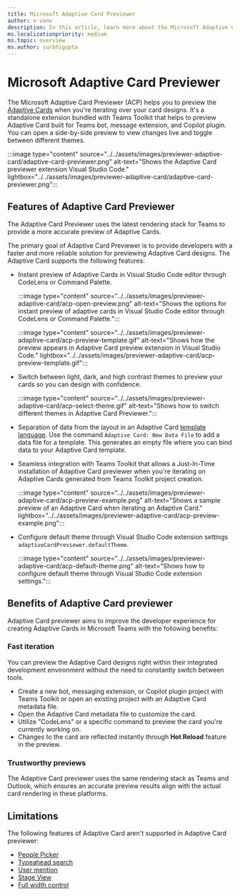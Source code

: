 ```yaml
---
title: Microsoft Adaptive Card Previewer
author: v-vanv
description: In this article, learn more about the Microsoft Adaptive Card previewer.
ms.localizationpriority: medium
ms.topic: overview
ms.author: surbhigupta
---
```


# Microsoft Adaptive Card Previewer

The Microsoft Adaptive Card Previewer (ACP) helps you to preview the [Adaptive Cards](../../task-modules-and-cards/cards/design-effective-cards.md) when you're iterating over your card designs. It's a standalone extension bundled with Teams Toolkit that helps to preview Adaptive Card built for Teams bot, message extension, and Copilot plugin. You can open a side-by-side preview to view changes live and toggle between different themes.

:::image type="content" source="../../assets/images/previewer-adaptive-card/adaptive-card-previewer.png" alt-text="Shows the Adaptive Card previewer extension Visual Studio Code." lightbox="../../assets/images/previewer-adaptive-card/adaptive-card-previewer.png":::

## Features of Adaptive Card Previewer

The Adaptive Card Previewer uses the latest rendering stack for Teams to provide a more accurate preview of Adaptive Cards.

The primary goal of Adaptive Card Previewer is to provide developers with a faster and more reliable solution for previewing Adaptive Card designs. The Adaptive Card supports the following features:

* Instant preview of Adaptive Cards in Visual Studio Code editor through CodeLens or Command Palette.

  :::image type="content" source="../../assets/images/previewer-adaptive-card/acp-open-preview.png" alt-text="Shows the options for instant preview of adaptive cards in Visual Studio Code editor through CodeLens or Command Palette.":::

  :::image type="content" source="../../assets/images/previewer-adaptive-card/acp-preview-template.gif" alt-text="Shows how the preview appears in Adaptive Card preview extension in Visual Studio Code." lightbox="../../assets/images/previewer-adaptive-card/acp-preview-template.gif":::

* Switch between light, dark, and high contrast themes to preview your cards so you can design with confidence.

  :::image type="content" source="../../assets/images/previewer-adaptive-card/acp-select-theme.gif" alt-text="Shows how to switch different themes in Adaptive Card Previewer.":::

* Separation of data from the layout in an Adaptive Card [template language](/adaptive-cards/templating/). Use the command `Adaptive Card: New Data File` to add a data file for a template. This generates an empty file where you can bind data to your Adaptive Card template.

* Seamless integration with Teams Toolkit that allows a Just-In-Time installation of Adaptive Card previewer when you're iterating on Adaptive Cards generated from Teams Toolkit project creation.

  :::image type="content" source="../../assets/images/previewer-adaptive-card/acp-preview-example.png" alt-text="Shows a sample preview of an Adaptive Card when iterating an Adaptive Card." lightbox="../../assets/images/previewer-adaptive-card/acp-preview-example.png":::

* Configure default theme through Visual Studio Code extension settings `adaptiveCardPreviewer.defaultTheme`.

  :::image type="content" source="../../assets/images/previewer-adaptive-card/acp-default-theme.png" alt-text="Shows how to configure default theme through Visual Studio Code extension settings.":::

## Benefits of Adaptive Card previewer

Adaptive Card previewer aims to improve the developer experience for creating Adaptive Cards in Microsoft Teams with the following benefits:

### Fast iteration

You can preview the Adaptive Card designs right within their integrated development environment without the need to constantly switch between tools.

* Create a new bot, messaging extension, or Copilot plugin project with Teams Toolkit or open an existing project with an Adaptive Card metadata file.
* Open the Adaptive Card metadata file to customize the card.
* Utilize "CodeLens" or a specific command to preview the card you're currently working on.
* Changes to the card are reflected instantly through **Hot Reload** feature in the preview.

### Trustworthy previews

  The Adaptive Card previewer uses the same rendering stack as Teams and Outlook, which ensures an accurate preview results align with the actual card rendering in these platforms.

## Limitations

The following features of Adaptive Card aren't supported in Adaptive Card previewer:

* [People Picker](../../task-modules-and-cards/cards/people-picker.md)
* [Typeahead search](../../task-modules-and-cards/cards/dynamic-search.md)
* [User mention](../../task-modules-and-cards/cards/cards-format.md#microsoft-azure-active-directory-azure-ad-object-id-and-upn-in-user-mention)
* [Stage View](../../task-modules-and-cards/cards/cards-format.md#stage-view-for-images-in-adaptive-cards)
* [Full width control](../../task-modules-and-cards/cards/cards-format.md#full-width-adaptive-card)

